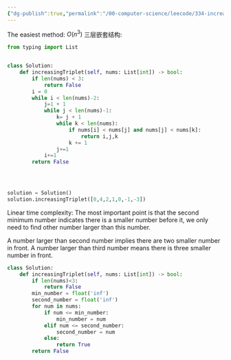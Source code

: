 ```yaml
---
{"dg-publish":true,"permalink":"/00-computer-science/leecode/334-increasing-triplet-subsequence/"}
---
```



The easiest method: $O(n^3)$
三层嵌套结构:
```python
from typing import List


class Solution:
    def increasingTriplet(self, nums: List[int]) -> bool:
        if len(nums) < 3:
            return False
        i = 0
        while i < len(nums)-2:
            j=1 + 1
            while j < len(nums)-1:
                k= j + 1
                while k < len(nums):
                    if nums[i] < nums[j] and nums[j] < nums[k]:
                        return i,j,k
                    k += 1
                j+=1
            i+=1
        return False
                



solution = Solution()
solution.increasingTriplet([0,4,2,1,0,-1,-3])
```


Linear time complexity:
The most important point is that the second minimum number indicates there is a smaller number before it, we only need to find other number larger than this number. 

A number larger than second number implies there are two smaller number in front.
A number larger than third number means there is three smaller number in front.
```python
class Solution:
    def increasingTriplet(self, nums: List[int]) -> bool:
        if len(nums)<3:
            return False
        min_number = float('inf')
        second_number = float('inf')
        for num in nums:
            if num <= min_number:
                min_number = num
            elif num <= second_number:
                second_number = num
            else: 
                return True 
        return False
```
